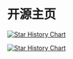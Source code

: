 # 开源主页



<ProjectGallery title="当前维护的开源项目" :lists="current_projects" />

[![Star History Chart](https://api.star-history.com/svg?repos=d2learn/xlings,Sunrisepeak/dstruct,Sunrisepeak/Hanim,Sunrisepeak/mcpp-standard,Sunrisepeak/KHistory,d2learn/MOGA,d2learn/d2ds&type=Date)](https://www.star-history.com/#d2learn/xlings&Sunrisepeak/dstruct&Sunrisepeak/Hanim&Sunrisepeak/mcpp-standard&Sunrisepeak/KHistory&d2learn/MOGA&d2learn/d2ds&Date)

<ProjectGallery title="参与过贡献的开源项目" :lists="pr_projects" />

[![Star History Chart](https://api.star-history.com/svg?repos=d2learn/xlings,Sunrisepeak/mcpp-standard,torvalds/linux,xmake-io/xmake,ocornut/imgui,tboox/tbox,lvgl/lvgl,graphif/project-graph,vuejs/docs&type=Date)](https://www.star-history.com/#d2learn/xlings&Sunrisepeak/mcpp-standard&torvalds/linux&xmake-io/xmake&ocornut/imgui&tboox/tbox&lvgl/lvgl&graphif/project-graph&vuejs/docs&Date)


<script setup>

const pr_projects = [
  {
    name: 'xlings',
    img: 'https://xlings.d2learn.org/imgs/xlings-logo.png',
    url: 'https://xlings.d2learn.org'
  },
  {
    name: 'AOSP',
    img: '../imgs/aosp.svg',
    url: 'https://cs.android.com/android'
  },
  {
    name: 'mcpp-standard',
    url: 'https://github.com/Sunrisepeak/mcpp-standard'
  },
  {
    name: 'xmake',
    img: '../imgs/xmake.png',
    url: 'https://xmake.io'
  },
  {
    name: 'ImGUI',
    url: 'https://github.com/ocornut/imgui'
  },
  {
    name: 'tbox',
    img: '../imgs/tbox.png',
    url: 'https://github.com/tboox/tbox'
  },
  {
    name: 'vuejs-docs',
    img: '../imgs/vuejs.svg',
    url: 'https://vuejs.org'
  },
  {
    name: 'Linux',
    img: '../imgs/linux.svg',
    url: 'https://github.com/torvalds/linux'
  },
  {
    name: 'LVGL',
    img: '../imgs/lvgl.png',
    url: 'https://github.com/lvgl/lvgl'
  },
  {
    name: 'project-graph',
    img: '../imgs/project-graph.svg',
    url: 'https://github.com/graphif/project-graph'
  },
]

const current_projects = [
    {
    name: 'xlings',
    img: 'https://xlings.d2learn.org/imgs/xlings-logo.png',
    url: 'xlings',
    desc: '高度抽象的包管理器',
  },
  {
    name: 'mcpp-standard',
    url: 'mcpp-standard',
    desc: '交互式现代C++教程',
  },
  {
    name: 'MOGA',
    url: 'moga',
    desc: '让开源再次伟大',
  },
  {
    name: 'khistory',
    url: 'khistory',
    desc: '按键检测和可视化工具',
  },
  {
    name: 'dstruct',
    url: 'dstruct',
    desc: '数据结构库',
  },
  {
    name: 'd2ds',
    img: '../imgs/d2ds.png',
    url: 'd2ds',
    desc: '交互式数据结构教程',
  },
  {
    name: 'Hanim',
    url: 'hanim',
    desc: '动画引擎',
  },
]

</script>